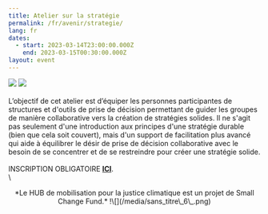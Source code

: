 ```yaml
---
title: Atelier sur la stratégie
permalink: /fr/avenir/strategie/
lang: fr
dates:
  - start: 2023-03-14T23:00:00.000Z
    end: 2023-03-15T00:30:00.000Z
layout: event
---
```

![](/media/atelier_sur_la_strate_gie_-_bannie_re_zoom_mailchimp_site_internet_option_b_2_2_.png)
![](/media/atelier_sur_la_strate_gie_-_bannie_re_zoom_mailchimp_site_internet_option_b_1_2_.png)
\
\
L’objectif de cet atelier est d’équiper les personnes participantes de structures et d'outils de prise de décision permettant de guider les groupes de manière collaborative vers la création de stratégies solides. Il ne s'agit pas seulement d'une introduction aux principes d'une stratégie durable (bien que cela soit couvert), mais d'un support de facilitation plus avancé qui aide à équilibrer le désir de prise de décision collaborative avec le besoin de se concentrer et de se restreindre pour créer une stratégie solide.
\
\
I﻿NSCRIPTION OBLIGATOIRE **[ICI](https://us02web.zoom.us/meeting/register/tZMsd-2oqjgtGddoTTrShB2qfz2PzsjFuxu8)**.
\
\

<center>*L﻿e HUB de mobilisation pour la justice climatique est un projet de Small Change Fund.*
!\[](/media/sans_titre\_6\_.png)